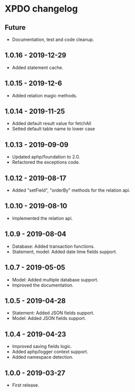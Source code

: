 # XPDO changelog

## Future
* Documentation, test and code cleanup.

## 1.0.16 - 2019-12-29

* Added statement cache.

## 1.0.15 - 2019-12-6

* Added relation magic methods.

## 1.0.14 - 2019-11-25

* Added default result value for fetchAll
* Setted default table name to lower case

## 1.0.13 - 2019-09-09

* Updated aphp/foundation to 2.0.
* Refactored the exceptions code.

## 1.0.12 - 2019-08-17

* Added "setField", "orderBy" methods for the relation api.

## 1.0.10 - 2019-08-10

* Implemented the relation api.

## 1.0.9 - 2019-08-04

* Database: Added transaction functions.
* Statement, model: Added date time fields support.

## 1.0.7 - 2019-05-05

* Model: Added multiple database support.
* Improved the documentation.

## 1.0.5 - 2019-04-28

* Statement: Added JSON fields support.
* Model: Added JSON fields support.

## 1.0.4 - 2019-04-23

* Improved saving fields logic.
* Added aphp/logger context support.
* Added namespace detection.

## 1.0.0 - 2019-03-27
* First release.